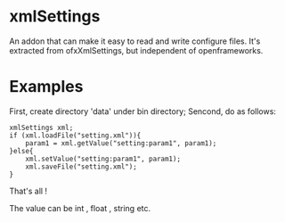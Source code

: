 xmlSettings
===========

An addon that can make it easy to read and write configure files. It's extracted from ofxXmlSettings, but independent of openframeworks.

Examples
===========
First, create directory 'data' under bin directory;
Sencond, do as follows:

  	xmlSettings xml;
	if (xml.loadFile("setting.xml")){
		param1 = xml.getValue("setting:param1", param1);
	}else{
		xml.setValue("setting:param1", param1);
		xml.saveFile("setting.xml");
	}
	
That's all !

The value can be int , float , string etc.
